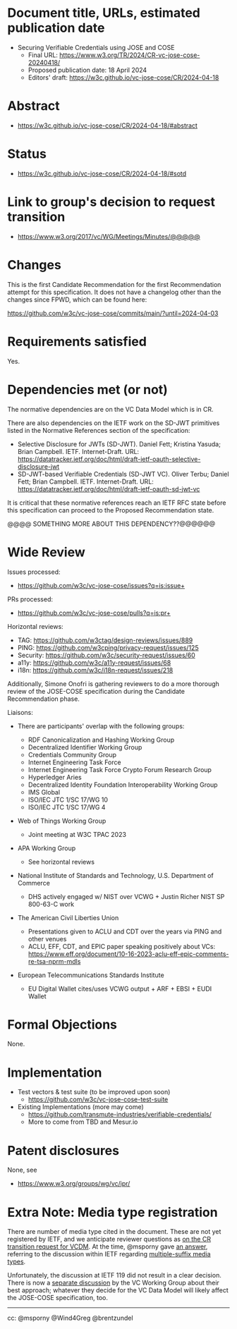 # Document title, URLs, estimated publication date

- Securing Verifiable Credentials using JOSE and COSE
  - Final URL: https://www.w3.org/TR/2024/CR-vc-jose-cose-20240418/
  - Proposed publication date: 18 April 2024
  - Editors' draft: https://w3c.github.io/vc-jose-cose/CR/2024-04-18

# Abstract

- https://w3c.github.io/vc-jose-cose/CR/2024-04-18/#abstract

# Status

- https://w3c.github.io/vc-jose-cose/CR/2024-04-18/#sotd

# Link to group's decision to request transition

- https://www.w3.org/2017/vc/WG/Meetings/Minutes/@@@@@

# Changes

This is the first Candidate Recommendation for the first Recommendation attempt for this specification. It does not have a changelog other than the changes since FPWD, which can be found here:

https://github.com/w3c/vc-jose-cose/commits/main/?until=2024-04-03

# Requirements satisfied

Yes.

# Dependencies met (or not)

The normative dependencies are on the VC Data Model which is in CR.

There are also dependencies on the IETF work on the SD-JWT primitives listed in the Normative References section of the specification:

* Selective Disclosure for JWTs (SD-JWT). Daniel Fett; Kristina Yasuda; Brian Campbell. IETF. Internet-Draft. URL: https://datatracker.ietf.org/doc/html/draft-ietf-oauth-selective-disclosure-jwt
* SD-JWT-based Verifiable Credentials (SD-JWT VC). Oliver Terbu; Daniel Fett; Brian Campbell. IETF. Internet-Draft. URL: https://datatracker.ietf.org/doc/html/draft-ietf-oauth-sd-jwt-vc

It is critical that these normative references reach an IETF RFC state before this specification can proceed to the Proposed Recommendation state. 

@@@@ SOMETHING MORE ABOUT THIS DEPENDENCY??@@@@@@

# Wide Review

Issues processed:
- https://github.com/w3c/vc-jose-cose/issues?q=is:issue+

PRs processed:
- https://github.com/w3c/vc-jose-cose/pulls?q=is:pr+

Horizontal reviews:
* TAG: https://github.com/w3ctag/design-reviews/issues/889
* PING: https://github.com/w3cping/privacy-request/issues/125
* Security: https://github.com/w3c/security-request/issues/60
* a11y: https://github.com/w3c/a11y-request/issues/68
* i18n: https://github.com/w3c/i18n-request/issues/218

Additionally, Simone Onofri is gathering reviewers to do a more thorough review of the JOSE-COSE specification during the Candidate Recommendation phase.

Liaisons:

* There are participants' overlap with the following groups:

  * RDF Canonicalization and Hashing Working Group
  * Decentralized Identifier Working Group
  * Credentials Community Group
  * Internet Engineering Task Force
  * Internet Engineering Task Force Crypto Forum Research Group
  * Hyperledger Aries
  * Decentralized Identity Foundation Interoperability Working Group
  * IMS Global
  * ISO/IEC JTC 1/SC 17/WG 10
  * ISO/IEC JTC 1/SC 17/WG 4
  
* Web of Things Working Group
  * Joint meeting at W3C TPAC 2023

* APA Working Group
  * See horizontal reviews

* National Institute of Standards and Technology, U.S. Department of Commerce
  * DHS actively engaged w/ NIST over VCWG + Justin Richer NIST SP 800-63-C work

* The American Civil Liberties Union
  * Presentations given to ACLU and CDT over the years via PING and other venues
  * ACLU, EFF, CDT, and EPIC paper speaking positively about VCs:
    https://www.eff.org/document/10-16-2023-aclu-eff-epic-comments-re-tsa-nprm-mdls

* European Telecommunications Standards Institute
  * EU Digital Wallet cites/uses VCWG output + ARF + EBSI + EUDI Wallet

# Formal Objections

None.

# Implementation

* Test vectors & test suite (to be improved upon soon)
  * https://github.com/w3c/vc-jose-cose-test-suite
* Existing Implementations (more may come)
  * https://github.com/transmute-industries/verifiable-credentials/
  * More to come from TBD and Mesur.io

# Patent disclosures

None, see

- https://www.w3.org/groups/wg/vc/ipr/

# Extra Note: Media type registration

There are number of media type cited in the document. These are not yet registered by IETF, 
and we anticipate reviewer questions as [on the CR transition request for VCDM](https://github.com/w3c/transitions/issues/587#issuecomment-1900562225).
At the time, @msporny gave [an answer](https://github.com/w3c/transitions/issues/587#issuecomment-1902276576), referring to the
discussion within IETF regarding [multiple-suffix media types](https://datatracker.ietf.org/doc/draft-ietf-mediaman-suffixes/).

Unfortunately, the discussion at IETF 119 did not result in a clear decision. There is now a [separate discussion](https://github.com/w3c/vc-data-model/issues/1462) 
by the VC Working Group about their best approach; whatever they decide for the VC Data Model will likely affect the JOSE-COSE specification, too.


---

cc: @msporny @Wind4Greg @brentzundel
